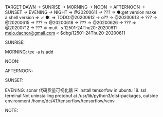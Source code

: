 TARGET:DAWN → SUNRISE → MORNING → NOON → AFTERNOON → SUNSET → EVENING → NIGHT → @20200611 → ??? ⇒ 
●:get version make a shell version ⇒ ✓
●: ⇒ 
TODO:@20200612 → o?? → @20200613 → ??? → @20200615 → ??? → @20200618 → ??? → @20200626 → ??? ⇒ @20200712 → ??? ⇒ 
mutt -s 12501-24Thu20-20200611 melo.dachor@gmail.com < $dbg/12501-24Thu20-20200611

SUNRISE:

MORNING:
tee -a is add

NOON:

AFTERNOON:

SUNSET:

EVENING:
sonar 代码质量可视化器
▣ install tensorfow in ubuntu 18. ssl terminal
Not uninstalling protobuf at /usr/lib/python3/dist-packages, outside environment /home/dc/4T/tensorflow/tensorflow/venv

NOTE:
